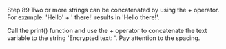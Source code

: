 Step 89
Two or more strings can be concatenated by using the + operator. For example: 'Hello' + ' there!' results in 'Hello there!'.

Call the print() function and use the + operator to concatenate the text variable to the string 'Encrypted text: '. Pay attention to the spacing.
